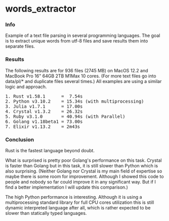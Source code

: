 # words_extractor

### Info
Example of a text file parsing in several programming languages. The goal is to extract unique words from utf-8 files and save results them into separate files.

### Results

The following results are for 936 files (2745 MB) on MacOS 12.2 and MacBook Pro 16" 64GB 2TB M1Max 10 cores. (For more text files go into data/pl/* and duplicate files several times.) All examples are using a similar logic and approach.

<pre>
1. Rust v1.58.1      =  7.54s
2. Python v3.10.2    = 15.34s (with multiprocessing)
3. Julia v1.7.1      = 17.00s
4. Crystal v1.3.2    = 26.32s 
5. Ruby v3.1.0       = 40.94s (with Parallel)
6. Golang v1.18beta1 = 73.00s
7. Elixir v1.13.2    = 2m43s 
</pre>

### Conclusion

Rust is the fastest language beyond doubt.

What is surprised is pretty poor Golang's performance on this task. Crystal is faster than Golang but in this task, it is still slower than Python which is also surprising. (Neither Golang nor Crystal is my main field of expertise so maybe there is some room for improvement. Although I showed this code to people and nobody so far could improve it in any significant way. But if I find a better implementation I will update this comparison.)

The high Python performance is interesting. Although it is using a multiprocessing standard library for full CPU cores utilization this is still dynamic interpreted language after all, which is rather expected to be slower than statically typed languages. 